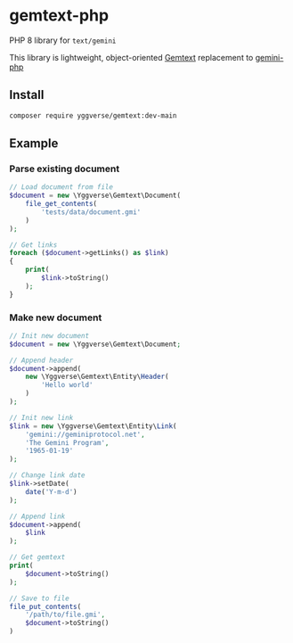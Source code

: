 # gemtext-php

PHP 8 library for `text/gemini`

This library is lightweight, object-oriented [Gemtext](https://geminiprotocol.net/docs/gemtext.gmi) replacement to [gemini-php](https://github.com/YGGverse/gemini-php)

## Install

``` bash
composer require yggverse/gemtext:dev-main
```

## Example

### Parse existing document

``` php
// Load document from file
$document = new \Yggverse\Gemtext\Document(
    file_get_contents(
        'tests/data/document.gmi'
    )
);

// Get links
foreach ($document->getLinks() as $link)
{
    print(
        $link->toString()
    );
}
```

### Make new document

``` php
// Init new document
$document = new \Yggverse\Gemtext\Document;

// Append header
$document->append(
    new \Yggverse\Gemtext\Entity\Header(
        'Hello world'
    )
);

// Init new link
$link = new \Yggverse\Gemtext\Entity\Link(
    'gemini://geminiprotocol.net',
    'The Gemini Program',
    '1965-01-19'
);

// Change link date
$link->setDate(
    date('Y-m-d')
);

// Append link
$document->append(
    $link
);

// Get gemtext
print(
    $document->toString()
);

// Save to file
file_put_contents(
    '/path/to/file.gmi',
    $document->toString()
)
```